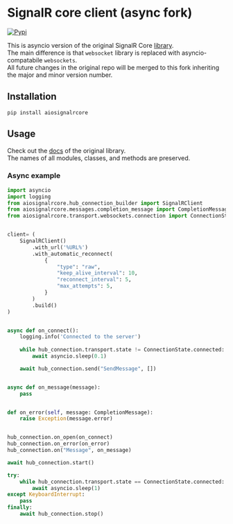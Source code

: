 # SignalR core client (async fork)
[![Pypi](https://img.shields.io/pypi/v/aiosignalrcore.svg)](https://pypi.org/project/aiosignalrcore/)

This is asyncio version of the original SignalR Core [library](https://github.com/mandrewcito/signalrcore).  
The main difference is that `websocket` library is replaced with asyncio-compatabile `websockets`.  
All future changes in the original repo will be merged to this fork inheriting the major and minor version number.

## Installation

```
pip install aiosignalrcore
```

## Usage

Check out the [docs](https://github.com/mandrewcito/signalrcore) of the original library.  
The names of all modules, classes, and methods are preserved.  

### Async example

```python
import asyncio
import logging
from aiosignalrcore.hub_connection_builder import SignalRClient
from aiosignalrcore.messages.completion_message import CompletionMessage
from aiosignalrcore.transport.websockets.connection import ConnectionState


client= (
    SignalRClient()
        .with_url('%URL%')
        .with_automatic_reconnect(
            {
                "type": "raw",
                "keep_alive_interval": 10,
                "reconnect_interval": 5,
                "max_attempts": 5,
            }
        )
        .build()
)


async def on_connect():
    logging.info('Connected to the server')
    
    while hub_connection.transport.state != ConnectionState.connected:
        await asyncio.sleep(0.1)

    await hub_connection.send("SendMessage", [])


async def on_message(message):
    pass


def on_error(self, message: CompletionMessage):
    raise Exception(message.error)


hub_connection.on_open(on_connect)
hub_connection.on_error(on_error)
hub_connection.on("Message", on_message)

await hub_connection.start()

try:
    while hub_connection.transport.state == ConnectionState.connected:
        await asyncio.sleep(1)
except KeyboardInterrupt:
    pass
finally:
    await hub_connection.stop()
```